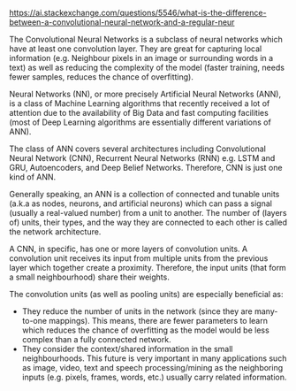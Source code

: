 https://ai.stackexchange.com/questions/5546/what-is-the-difference-between-a-convolutional-neural-network-and-a-regular-neur

The Convolutional Neural Networks is a subclass of neural networks which have at least one convolution layer. They are great for capturing local information (e.g. Neighbour pixels in an image or surrounding words in a text) as well as reducing the complexity of the model (faster training, needs fewer samples, reduces the chance of overfitting).

Neural Networks (NN), or more precisely Artificial Neural Networks (ANN), is a class of Machine Learning algorithms that recently received a lot of attention due to the availability of Big Data and fast computing facilities (most of Deep Learning algorithms are essentially different variations of ANN).

The class of ANN covers several architectures including Convolutional Neural Network (CNN), Recurrent Neural Networks (RNN) e.g. LSTM and GRU, Autoencoders, and Deep Belief Networks. Therefore, CNN is just one kind of ANN.

Generally speaking, an ANN is a collection of connected and tunable units (a.k.a as nodes, neurons, and artificial neurons) which can pass a signal (usually a real-valued number) from a unit to another. The number of (layers of) units, their types, and the way they are connected to each other is called the network architecture.

A CNN, in specific, has one or more layers of convolution units. A convolution unit receives its input from multiple units from the previous layer which together create a proximity. Therefore, the input units (that form a small neighbourhood) share their weights.

The convolution units (as well as pooling units) are especially beneficial as:
- They reduce the number of units in the network (since they are many-to-one mappings). This means, there are fewer parameters to learn which reduces the chance of overfitting as the model would be less complex than a fully connected network.
- They consider the context/shared information in the small neighbourhoods. This future is very important in many applications such as image, video, text and speech processing/mining as the neighboring inputs (e.g. pixels, frames, words, etc.) usually carry related information.

